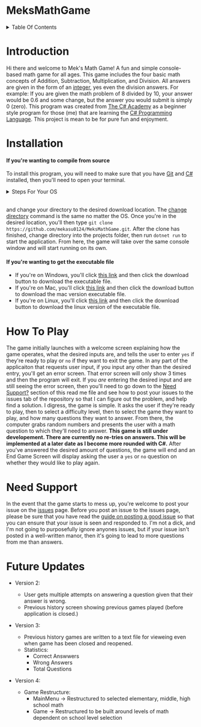 # MeksMathGame

<details>
    <summary>Table Of Contents</summary>

- [Introduction](#introduction)
- [Installation](#installation)
- [How To Play](#how-to-play)
- [Need Support](#need-support)
- [Future Updates](#future-updates)
</details>

# Introduction

Hi there and welcome to Mek's Math Game! A fun and simple console-based math game for all ages. This game includes the four basic math concepts of Addition, Subtraction, Multiplication, and Division. All answers are given in the form of an [integer](https://www.techtarget.com/whatis/definition/integer), yes even the division answers. For example: If you are given the math problem of 8 divided by 10, your answer would be 0.6 and some change, but the answer you would submit is simply 0 (zero). This program was created from [The C# Academy](https://www.thecsharpacademy.com/#) as a beginner style program for those (me) that are learning the [C# Programming Language](https://learn.microsoft.com/en-us/dotnet/csharp/tour-of-csharp/). This project is mean to be for pure fun and enjoyment.

# Installation

#### If you're wanting to compile from source

To install this program, you will need to make sure that you have [Git](https://git-scm.com/downloads) and [C#](https://www.microsoft.com/en-us/download/details.aspx?id=7029) installed, then you'll need to open your terminal.

<details>
    <summary>Steps For Your OS</summary>

- If you're on windows, [follow these steps](https://www.computerworld.com/article/3676596/how-to-manage-and-customize-windows-terminal.html#:~:text=Launching%20Windows%20Terminal)
- If you're on mac, [follow these steps](https://support.apple.com/guide/terminal/open-or-quit-terminal-apd5265185d-f365-44cb-8b09-71a064a42125/mac#:~:text=Terminal%20for%20me-,Open%20Terminal,%2C%20then%20double-click%20Terminal.)
- If you're on linux, [follow these steps](https://www.makeuseof.com/how-to-open-terminal-in-linux/#:~:text=Use%20Keyboard%20Shortcuts%20to%20Open%20the%20Linux%20Terminal&text=If%20you%20are%20a%20fan,to%20fire%20up%20the%20terminal.)
</details><br />

and change your directory to the desired download location. The [change directory](https://www.lifewire.com/change-directories-in-command-prompt-5185508#:~:text=Type%20cmd%20into%20the%20Windows%2011%20or%20Windows%2010%20search,directory%20changes%20don%27t%20work.) command is the same no matter the OS. Once you're in the desired location, you'll then type `git clone https://github.com/mekasu0124/MeksMathGame.git`. After the clone has finished, change directory into the projects folder, then run `dotnet run` to start the application. From here, the game will take over the same console window and will start running on its own.

#### If you're wanting to get the executable file

- If you're on Windows, you'll click [this link](https://github.com/mekasu0124/MeksMathGame/blob/master/Builds/WindowsBuild/MeksMathGame.exe) and then click the download button to download the executable file.
- If you're on Mac, you'll click [this link](https://github.com/mekasu0124/MeksMathGame/blob/master/Builds/MacBuild/MeksMathGame) and then click the download button to download the mac version executable file.
- If you're on Linux, you'll click [this link](https://github.com/mekasu0124/MeksMathGame/blob/master/Builds/LinuxBuild/MeksMathGame) and then click the download button to download the linux version of the executable file.

# How To Play

The game initially launches with a welcome screen explaining how the game operates, what the desired inputs are, and tells the user to enter `yes` if they're ready to play or `no` if they want to exit the game. In any part of the applicaiton that requests user input, if you input any other than the desired entry, you'll get an error screen. That error screen will only show 3 times and then the program will exit. If you *are* entering the desired input and are still seeing the error screen, then you'll need to go down to the [Need Support?](#need-support?) section of this read me file and see how to post your issues to the issues tab of the repository so that I can figure out the problem, and help find a solution. I digress, the game is simple. It asks the user if they're ready to play, then to select a difficulty level, then to select the game they want to play, and how many questions they want to answer. From there, the computer grabs random numbers and presents the user with a math question to which they'll need to answer. **This game is still under developement. There are currently no re-tries on answers. This will be implemented at a later date as I become more rounded with C#.** After you've answered the desired amount of questions, the game will end and an End Game Screen will display asking the user a `yes` or `no` question on whether they would like to play again.

# Need Support

In the event that the game starts to mess up, you're welcome to post your issue on the [issues](https://github.com/mekasu0124/MeksMathGame/issues) page. Before you post an issue to the issues page, please be sure that you have read the [guide on posting a good issue](https://github.com/codeforamerica/howto/blob/master/Good-GitHub-Issues.md) so that you can ensure that your issue is seen and responded to. I'm not a dick, and I'm not going to purposefully ignore anyones issues, but if your issue isn't posted in a well-written manor, then it's going to lead to more questions from me than answers.

# Future Updates

- Version 2:
    - User gets multiple attempts on answering a question given that their answer is wrong.
    - Previous history screen showing previous games played (before application is closed.)

- Version 3:
    - Previous history games are written to a text file for vieweing even when game has been closed and reopened.
    - Statistics:
        - Correct Answwers
        - Wrong Answers
        - Total Questions

- Version 4:
    - Game Restructure:
        - MainMenu -> Restructured to selected elementary, middle, high school math
        - Game -> Restructured to be built around levels of math dependent on school level selection
